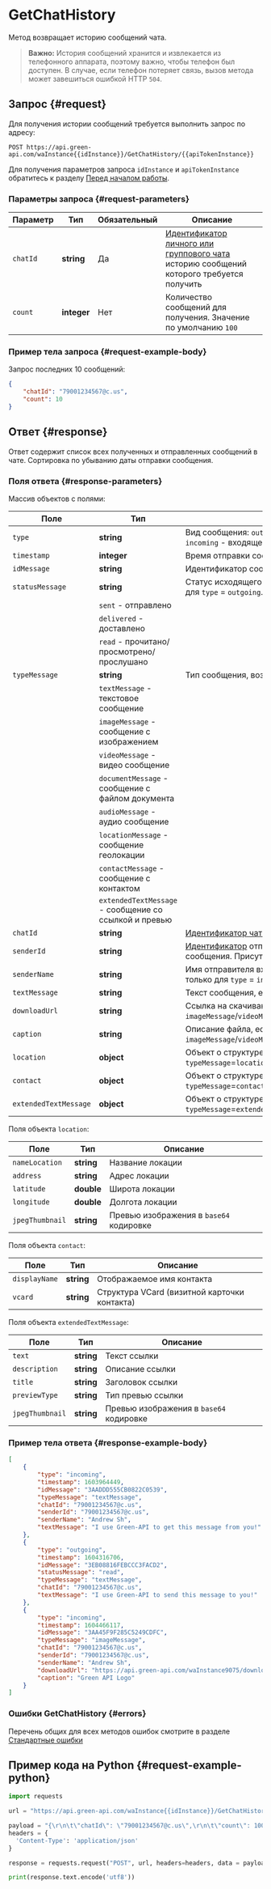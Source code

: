 # GetChatHistory

Метод возвращает историю сообщений чата.

> **Важно:** История сообщений хранится и извлекается из телефонного аппарата, поэтому важно, чтобы телефон был доступен. В случае, если телефон потеряет связь, вызов метода может завешиться ошибкой HTTP `504`.

## Запрос {#request}

Для получения истории сообщений требуется выполнить запрос по адресу:
```
POST https://api.green-api.com/waInstance{{idInstance}}/GetChatHistory/{{apiTokenInstance}}
```

Для получения параметров запроса `idInstance` и `apiTokenInstance` обратитесь к разделу [Перед началом работы](../../before-start.md#parameters).

### Параметры запроса {#request-parameters}

Параметр | Тип | Обязательный | Описание
----- | ----- | ----- | -----
`chatId` | **string** | Да | [Идентификатор личного или группового чата](../chat-id.md) историю сообщений которого требуется получить
`count ` | **integer** | Нет | Количество сообщений для получения. Значение по умолчанию `100`  

### Пример тела запроса {#request-example-body}

Запрос последних 10 сообщений:
```json
{
    "chatId": "79001234567@c.us",
    "count": 10
}
```

## Ответ {#response}

Ответ содержит список всех полученных и отправленных сообщений в чате. Сортировка по убыванию даты отправки сообщения.

### Поля ответа {#response-parameters}

Массив объектов с полями:

Поле | Тип |  Описание
----- | ----- | ----- 
`type` | **string** | Вид сообщения: `outgoing` - исходящее сообщение; `incoming` - входящее сообщение
`timestamp` | **integer** | Время отправки сообщения в UNIX-формате
`idMessage` | **string** | Идентификатор сообщения
`statusMessage` | **string** | Статус исходящего сообщения. Присутствует только для `type` = `outgoing`. Возможные значения:
| | `sent` - отправлено
| | `delivered` - доставлено
| | `read` - прочитано/просмотрено/прослушано
`typeMessage` | **string** | Тип сообщения, возможные значения:
| | `textMessage` - текстовое сообщение
| | `imageMessage` - сообщение с изображением
| | `videoMessage` - видео сообщение
| | `documentMessage` - сообщение с файлом документа
| | `audioMessage` - аудио сообщение
| | `locationMessage` - сообщение геолокации
| | `contactMessage` - сообщение с контактом
| | `extendedTextMessage` - сообщение со ссылкой и превью
`chatId` | **string** | [Идентификатор чата](../chat-id.md)
`senderId` | **string** | [Идентификатор](../chat-id.md#corr) отправителя сообщения входящего сообщения. Присутствует только для `type` = `incoming`
`senderName` | **string** | Имя отправителя входящего сообщения. Присутствует только для `type` = `incoming`
`textMessage` | **string** | Текст сообщения, если `typeMessage`=`textMessage`
`downloadUrl` | **string** | Ссылка на скачивание файла, если `typeMessage` = `imageMessage`/`videoMessage`/`documentMessage`/`audioMessage`
`caption` | **string** | Описание файла, если `typeMessage` = `imageMessage`/`videoMessage`/`documentMessage`
`location` | **object** | Объект о структуре локации, если `typeMessage`=`locationMessage`
`contact` | **object** | Объект о структуре контакта, если `typeMessage`=`contactMessage`
`extendedTextMessage` | **object** | Объект о структуре данных ссылки, если `typeMessage`=`extendedTextMessage`

Поля объекта `location`:

Поле | Тип |  Описание
----- | ----- | ----- 
`nameLocation` | **string** | Название локации
`address` | **string** | Адрес локации
`latitude` | **double** | Широта локации
`longitude` | **double** | Долгота локации
`jpegThumbnail` | **string** | Превью изображения в `base64` кодировке

Поля объекта `contact`:

Поле | Тип |  Описание
----- | ----- | ----- 
`displayName` | **string** | Отображаемое имя контакта
`vcard` | **string** | Структура VCard (визитной карточки контакта)

Поля объекта `extendedTextMessage`:

Поле | Тип |  Описание
----- | ----- | ----- 
`text` | **string** | Текст ссылки
`description` | **string** | Описание ссылки
`title` | **string** | Заголовок ссылки
`previewType` | **string** | Тип превью ссылки
`jpegThumbnail` | **string** | Превью изображения в `base64` кодировке

### Пример тела ответа {#response-example-body}

```json
[
    {
        "type": "incoming",
        "timestamp": 1603964449,
        "idMessage": "3AADDD555CB0822C0539",
        "typeMessage": "textMessage",
        "chatId": "79001234567@c.us",
        "senderId": "79001234567@c.us",
        "senderName": "Andrew Sh",
        "textMessage": "I use Green-API to get this message from you!"
    },
    {
        "type": "outgoing",
        "timestamp": 1604316706,
        "idMessage": "3EB08816FEBCCC3FACD2",
        "statusMessage": "read",
        "typeMessage": "textMessage",
        "chatId": "79001234567@c.us",
        "textMessage": "I use Green-API to send this message to you!"
    },
    {
        "type": "incoming",
        "timestamp": 1604466117,
        "idMessage": "3AA45F9F285C5249CDFC",
        "typeMessage": "imageMessage",
        "chatId": "79001234567@c.us",
        "senderId": "79001234567@c.us",
        "senderName": "Andrew Sh",
        "downloadUrl": "https://api.green-api.com/waInstance9075/downloadFile/download-file-id",
        "caption": "Green API Logo"
    }
]
```

### Ошибки GetChatHistory {#errors}

Перечень общих для всех методов ошибок смотрите в разделе [Стандартные ошибки](../common-errors.md)

## Пример кода на Python  {#request-example-python}

```python
import requests

url = "https://api.green-api.com/waInstance{{idInstance}}/GetChatHistory/{{apiTokenInstance}}"

payload = "{\r\n\t\"chatId\": \"79001234567@c.us\",\r\n\t\"count\": 100\r\n}"
headers = {
  'Content-Type': 'application/json'
}

response = requests.request("POST", url, headers=headers, data = payload)

print(response.text.encode('utf8'))
```
